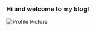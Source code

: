 ### Hi and welcome to my blog!

![Profile Picture](http://Alexandra-Horan-CNU.github.io/AlexandraHoran/images/profilephoto.JPG)
